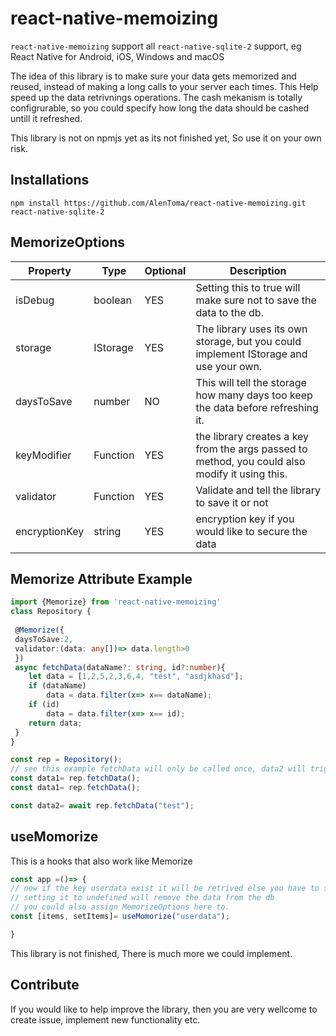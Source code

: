 # react-native-memoizing
`react-native-memoizing` support all `react-native-sqlite-2` support, eg React Native for Android, iOS, Windows and macOS

The idea of this library is to make sure your data gets memorized and reused, instead of making a long calls to your server each times. This Help speed up the data retrivnings operations. The cash mekanism is totally configrurable, so you could specify how long the data should be cashed untill it refreshed.

This library is not on npmjs yet as its not finished yet, So use it on your own risk.
## Installations 
`npm install https://github.com/AlenToma/react-native-memoizing.git react-native-sqlite-2`

## MemorizeOptions
| Property  | Type  | Optional | Description |
| --------- | ------| ------------ | ------------|             
| isDebug  | boolean  | YES  | Setting this to true will make sure not to save the data to the db.|
| storage  | IStorage | YES | The library uses its own storage, but you could implement IStorage and use your own.|
| daysToSave  | number  | NO  | This will tell the storage how many days too keep the data before refreshing it. |
| keyModifier  | Function<string>  | YES  | the library creates a key from the args passed to method, you could also modify it using this.|
| validator  | Function<boolean>  | YES  | Validate and tell the library to save it or not |
| encryptionKey  | string  | YES  | encryption key if you would like to secure the data |

## Memorize Attribute Example
 ```ts
 import {Memorize} from 'react-native-memoizing'
 class Repository {
  
  @Memorize({
  daysToSave:2,
  validator:(data: any[])=> data.length>0
  })
  async fetchData(dataName?: string, id?:number){
     let data = [1,2,5,2,3,6,4, "test", "asdjkhasd"];
     if (dataName)
         data = data.filter(x=> x== dataName);
     if (id)
         data = data.filter(x=> x== id);
     return data;
  }
 }
 
 const rep = Repository();
 // see this example fetchData will only be called once, data2 will trigger fetchData as it has diffrient parameters.
 const data1= rep.fetchData();
 const data1= rep.fetchData();
 
 const data2= await rep.fetchData("test");
 ```
 
 ## useMomorize
 This is a hooks that also work like Memorize
 ```ts 
 const app =()=> {
 // now if the key userdata exist it will be retrived else you have to setItems
 // setting it to undefined will remove the data from the db
 // you could also assign MemorizeOptions here to. 
 const [items, setItems]= useMomorize("userdata");
 
 }
 ```
 
 This library is not finished, There is much more we could implement.
 
 ## Contribute
 If you would like to help improve the library, then you are very wellcome to create issue, implement new functionality etc.
 
